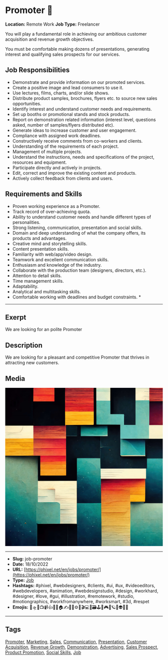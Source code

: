 # Promoter 💪
**Location:** Remote Work
**Job Type:** Freelancer

You will play a fundamental role in achieving our ambitious customer acquisition and revenue growth objectives.

You must be comfortable making dozens of presentations, generating interest and qualifying sales prospects for our services.
## Job Responsibilities
- Demonstrate and provide information on our promoted services.
- Create a positive image and lead consumers to use it.
- Use lectures, films, charts, and/or slide shows.
- Distribute product samples, brochures, flyers etc. to source new sales opportunities.
- Identify interest and understand customer needs and requirements.
- Set up booths or promotional stands and stock products.
- Report on demonstration related information (interest level, questions asked, number of samples/flyers distributed etc).
- Generate ideas to increase customer and user engagement.
- Compliance with assigned work deadlines.
- Constructively receive comments from co-workers and clients.
- Understanding of the requirements of each project.
- Management of multiple projects.
- Understand the instructions, needs and specifications of the project, resources and equipment.
- Participate directly and actively in projects.
- Edit, correct and improve the existing content and products.
- Actively collect feedback from clients and users.

## Requirements and Skills

- Proven working experience as a Promoter.
- Track record of over-achieving quota.
- Ability to understand customer needs and handle different types of personalities.
- Strong listening, communication, presentation and social skills.
- Domain and deep understanding of what the company offers, its products and advantages.
- Creative mind and storytelling skills.
- Content presentation skills.
- Familiarity with web/app/video design.
- Teamwork and excellent communication skills.
- Enthusiasm and knowledge of the industry.
- Collaborate with the production team (designers, directors, etc.).
- Attention to detail skills.
- Time management skills.
- Adaptability.
- Analytical and multitasking skills.
- Comfortable working with deadlines and budget constraints. *
------------
## Exerpt
We are looking for an polite Promoter
## Description
We are looking for a pleasant and competitive Promoter that thrives in attracting new customers.
## Media
<img src="media/3c2c825b/job-promoter.jpg" loading="lazy"><br>

------------
- **Slug:** job-promoter
- **Date:** 18/10/2022
- **URL:** [https://phixel.net/en/jobs/promoter/](https://phixel.net/en/jobs/promoter/)
- **Type:** [Job](#job)
- **Hashtags:** #phixel, #webdesigners, #clients, #ui, #ux, #videoeditors, #webdevelopers, #animation, #webdesignstudio, #design, #workhard, #designer, #love, #gui, #illustration, #remotework, #studio, #motiongraphics, #workfromanywhere, #worksmart, #3d, #respet
- **Emojis:** 🎨🛸📼📺📹👍🔗📝🏠✍️👨‍💻⚙️🔮🎬‍💻👑🗃️🕹️👾🎮📲🪐🌟👽🚀🌌

------------
## Tags
[Promoter](#promoter), [Marketing](#marketing), [Sales](#sales), [Communication](#communication), [Presentation](#presentation), [Customer Acquisition](#customer-acquisition), [Revenue Growth](#revenue-growth), [Demonstration](#demonstration), [Advertising](#advertising), [Sales Prospect](#sales-prospect), [Product Promotion](#product-promotion), [Social Skills](#social-skills), [Job](#job)
